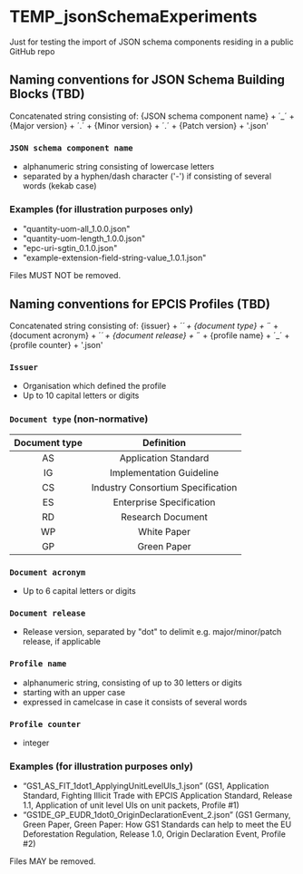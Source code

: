 # TEMP_jsonSchemaExperiments
Just for testing the import of JSON schema components residing in a public GitHub repo 

## Naming conventions for JSON Schema Building Blocks (TBD)

Concatenated string consisting of: 
{JSON schema component name} + ´_´ + {Major version} + ´.´ + {Minor version} + ´.´ + {Patch version} + '.json'

### `JSON schema component name`
* alphanumeric string consisting of lowercase letters
* separated by a hyphen/dash character ('-') if consisting of several words (kekab case)

### Examples (for illustration purposes only)
* "quantity-uom-all_1.0.0.json"
* "quantity-uom-length_1.0.0.json"
* "epc-uri-sgtin_0.1.0.json"
* "example-extension-field-string-value_1.0.1.json"

Files MUST NOT be removed. 

## Naming conventions for EPCIS Profiles (TBD)

Concatenated string consisting of: 
{issuer} + ´_´ + {document type} + ´_´ + {document acronym} + ´_´ + {document release} + ´_´ + {profile name} + ´_´ + {profile counter} + '.json'

### `Issuer`
* Organisation which defined the profile 
* Up to 10 capital letters or digits

### `Document type` (non-normative)

| **Document type**  | **Definition**                    | 
|:------------------:|:---------------------------------:|
| AS                 | Application Standard              |
| IG                 | Implementation Guideline          |
| CS                 | Industry Consortium Specification | 
| ES                 | Enterprise Specification          | 
| RD                 | Research Document                 | 
| WP                 | White Paper                       | 
| GP                 | Green Paper                       | 

### `Document acronym`
* Up to 6 capital letters or digits

### `Document release`
* Release version, separated by "dot" to delimit e.g. major/minor/patch release, if applicable  

### `Profile name`
* alphanumeric string, consisting of up to 30 letters or digits 
* starting with an upper case
* expressed in camelcase in case it consists of several words

### `Profile counter`
* integer

### Examples (for illustration purposes only)
* “GS1_AS_FIT_1dot1_ApplyingUnitLevelUIs_1.json” (GS1, Application Standard, Fighting Illicit Trade with EPCIS Application Standard, Release 1.1, Application of unit level UIs on unit packets, Profile #1)
* “GS1DE_GP_EUDR_1dot0_OriginDeclarationEvent_2.json” (GS1 Germany, Green Paper, Green Paper: How GS1 Standards can help to meet the EU Deforestation Regulation, Release 1.0, Origin Declaration Event, Profile #2)

Files MAY be removed. 

